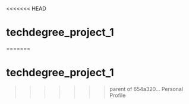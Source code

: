 <<<<<<< HEAD
# techdegree_project_1 
=======
# techdegree_project_1
>>>>>>> parent of 654a320... Personal Profile
